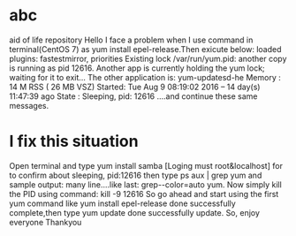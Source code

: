 # abc
aid of life repository
Hello
I face a problem when I use command in terminal(CentOS 7) as yum install epel-release.Then exicute below:
loaded plugins: fastestmirror, priorities
Existing lock /var/run/yum.pid: another copy is running as pid 12616.
Another app is currently holding the yum lock; waiting for it to exit…
The other application is: yum-updatesd-he
Memory : 14 M RSS ( 26 MB VSZ)
Started: Tue Aug 9 08:19:02 2016 – 14 day(s) 11:47:39 ago
State : Sleeping, pid: 12616
....and continue these same messages.
# I fix this situation #
Open terminal and type
yum install samba [Loging must root&localhost]
for to confirm about sleeping, pid:12616
then type
ps aux | grep yum
and sample output: many line....like last: grep--color=auto yum.
Now simply kill the PID using command:
kill -9 12616
So go ahead and start using the first yum command like yum install epel-release
done successfully complete,then type
yum update
done successfully update.
So, enjoy everyone
Thankyou
